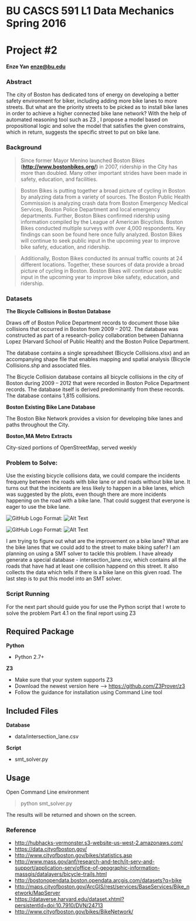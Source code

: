 # BU CASCS 591 L1 Data Mechanics Spring 2016

# Project #2

**Enze Yan**
**enze@bu.edu**

### Abstract

The city of Boston has dedicated tons of energy on developing a better safety environment for biker, including adding more bike lanes to more streets. But what are the priority streets to be picked as to install bike lanes in order to achieve a higher connected bike lane network? With the help of automated reasoning tool such as Z3 , I propose a model based on propositional logic and solve the model that satisfies the given constrains, which in return, suggests the specific street to put on bike lane.

### Background

> Since former Mayor Menino launched Boston Bikes **(http://www.bostonbikes.org/)** in 2007, ridership in the City has more than doubled. Many other important strides have been made in safety, education, and facilities.

> Boston Bikes is putting together a broad picture of cycling in Boston by analyzing data from a variety of sources. The Boston Public Health Commission is analyzing crash data from Boston Emergency Medical Services, Boston Police Department and local emergency departments. Further, Boston Bikes confirmed ridership using information compiled by the League of American Bicyclists. Boston Bikes conducted multiple surveys with over 4,000 respondents. Key findings can soon be found here once fully analyzed. Boston Bikes will continue to seek public input in the upcoming year to improve bike safety, education, and ridership.

> Additionally, Boston Bikes conducted its annual traffic counts at 24 different locations. Together, these sources of data provide a broad picture of cycling in Boston. Boston Bikes will continue seek public input in the upcoming year to improve bike safety, education, and ridership.

### Datasets

**The Bicycle Collisions in Boston Database**

Draws off of Boston Police Department records to document those bike collisions that occurred in Boston from 2009 – 2012. The database was constructed as part of a research-policy collaboration between Dahianna Lopez (Harvard School of Public Health) and the Boston Police Department.

The database contains a single spreadsheet (Bicycle Collisions.xlsx) and an accompanying shape file that enables mapping and spatial analysis (Bicycle Collisions.shp and associated files.

The Bicycle Collision database contains all bicycle collisions in the city of Boston during 2009 – 2012 that were recorded in Boston Police Department records. The database itself is derived predominantly from these records. The database contains 1,815 collisions.

**Boston Existing Bike Lane Database**

The Boston Bike Network provides a vision for developing bike lanes and paths throughout the City.

**Boston,MA Metro Extracts**

City-sized portions of OpenStreetMap, served weekly

### Problem to Solve:

Use the existing bicycle collisions data, we could compare the incidents frequeny between the roads with bike lane or and roads without bike lane. It turns out that the incidents are less likely to happen in a bike lanes, which was suggested by the plots, even though there are more incidents happening on the road with a bike lane. That could suggest that everyone is eager to use the bike lane.

![GitHub Logo](Plot/on_BikeLane.png)
Format: ![Alt Text](url)

![GitHub Logo](Plot/off_BikeLane.png)
Format: ![Alt Text](url)

I am trying to figure out what are the improvement on a bike lane? What are the bike lanes that we could add to the street to make biking safer? I am planning on using a SMT solver to tackle this problem. I have already generate a special database - intersection_lane.csv, which contains all the roads that have had at least one collision happend on this street. It also collects the data which tells if there is a bike lane on this given road. The last step is to put this model into an SMT solver.

### Script Running

For the next part should guide you for use the Python script that I wrote to solve the problem Part 4.1 on the final report using Z3

## Required Package

**Python**
- Python 2.7+

**Z3**
- Make sure that your system supports Z3
- Download the newest version here --> https://github.com/Z3Prover/z3
- Follow the guidance for installation using Command Line tool

## Included Files

**Database**
- data/intersection_lane.csv

**Script**
- smt_solver.py

## Usage
Open Command Line environment
> python smt_solver.py

The results will be returned and shown on the screen.

### Reference

- http://hubhacks-vermonster.s3-website-us-west-2.amazonaws.com/
- https://data.cityofboston.gov/
- http://www.cityofboston.gov/bikes/statistics.asp
- http://www.mass.gov/anf/research-and-tech/it-serv-and-support/application-serv/office-of-geographic-information-massgis/datalayers/bicycle-trails.html
- http://bostonopendata.boston.opendata.arcgis.com/datasets?q=bike
- http://maps.cityofboston.gov/ArcGIS/rest/services/BaseServices/Bike_network/MapServer
- https://dataverse.harvard.edu/dataset.xhtml?persistentId=doi:10.7910/DVN/24713
- http://www.cityofboston.gov/bikes/BikeNetwork/

